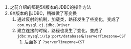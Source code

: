 

1. 之前介绍的都是5X版本的JDBC的操作方法
2. 8X版本的JDBC，稍微做了写变换
   1. 通过反射的机制，加载类，路径发生了些变化，变成了`com.mysql.cj.jdbc.Driver`
   2. 建立连接的时候，路径也发生了变化，变成了`jdbc:mysql://ip:port/database名?serverTimezone=CST` 
      1. 后面多了 `?serverTimezone=CST`

      